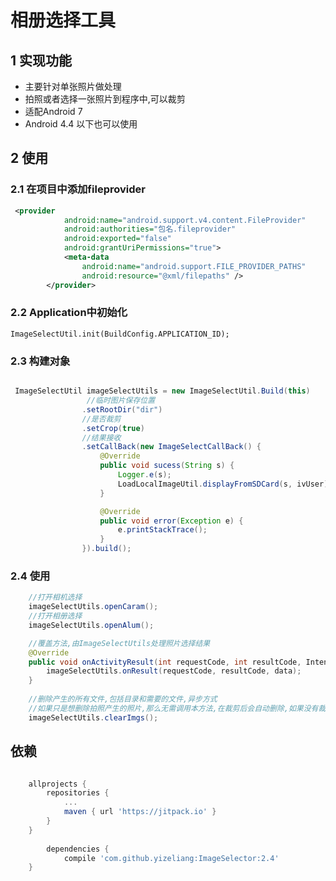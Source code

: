 # 相册选择工具

## 1 实现功能

- 主要针对单张照片做处理
- 拍照或者选择一张照片到程序中,可以裁剪
- 适配Android 7
- Android 4.4 以下也可以使用

## 2 使用


### 2.1 在项目中添加fileprovider

```xml
 <provider
            android:name="android.support.v4.content.FileProvider"
            android:authorities="包名.fileprovider"
            android:exported="false"
            android:grantUriPermissions="true">
            <meta-data
                android:name="android.support.FILE_PROVIDER_PATHS"
                android:resource="@xml/filepaths" />
        </provider>

```

### 2.2 Application中初始化

` ImageSelectUtil.init(BuildConfig.APPLICATION_ID); `

### 2.3 构建对象

````java

 ImageSelectUtil imageSelectUtils = new ImageSelectUtil.Build(this)
                 //临时图片保存位置
                .setRootDir("dir")
                //是否裁剪
                .setCrop(true)
                //结果接收
                .setCallBack(new ImageSelectCallBack() {
                    @Override
                    public void sucess(String s) {
                        Logger.e(s);
                        LoadLocalImageUtil.displayFromSDCard(s, ivUser);
                    }

                    @Override
                    public void error(Exception e) {
                        e.printStackTrace();
                    }
                }).build();
````

### 2.4 使用
````java
    //打开相机选择
    imageSelectUtils.openCaram();
    //打开相册选择
    imageSelectUtils.openAlum();

    //覆盖方法,由ImageSelectUtils处理照片选择结果
    @Override
    public void onActivityResult(int requestCode, int resultCode, Intent data) {
        imageSelectUtils.onResult(requestCode, resultCode, data);
    }
    
    //删除产生的所有文件,包括目录和需要的文件,异步方式
    //如果只是想删除拍照产生的照片,那么无需调用本方法,在裁剪后会自动删除,如果没有裁剪,则不删除
    imageSelectUtils.clearImgs();
````
## 依赖
```gradle

	allprojects {
		repositories {
			...
			maven { url 'https://jitpack.io' }
		}
	}
        
        dependencies {
	        compile 'com.github.yizeliang:ImageSelector:2.4'
	}

```
